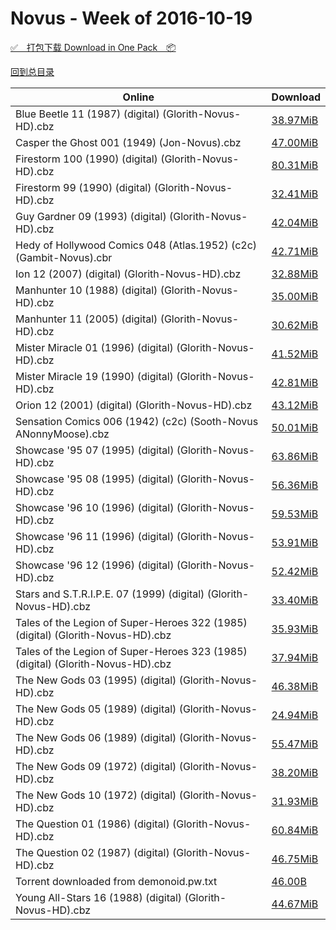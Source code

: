 # Novus - Week of 2016-10-19

[✅&emsp;打包下载 Download in One Pack&emsp;📦](https://pan.baidu.com/s/1eSD7mO6)

[回到总目录](https://github.com/alicewish/markdown/blob/master/Catalogs.md)



Online | Download
--- | ---
Blue Beetle 11 (1987) (digital) (Glorith-Novus-HD).cbz | [38.97MiB](https://pan.baidu.com/s/1eSD7mO6#list/path=%2FNovus%20-%20Week%20of%202016%20Q4%2FNovus%20-%20Week%20of%202016-10-19%2F%E3%82%BD%E3%82%B3%E3%82%BF%E3%82%BB%E3%82%A2%E3%82%B9%E3%82%A8%E3%82%AA%E3%82%A4%E3%82%B1%E3%82%AD%E3%82%BD%E3%82%AF%E3%82%B9%E3%82%AB%E3%82%A2%E3%82%B5%E3%82%AB%E3%82%B9%E3%82%AA%E3%82%A8%E3%82%A6%E3%82%AF%E3%82%BF%E3%82%B5%E3%82%A4%E3%82%B1%E3%82%B3%E3%82%BB%E3%82%BF%E3%82%A4%E3%82%B5&parentPath=%2FNovus%20-%20Week%20of%202016%20Q4)
Casper the Ghost 001 (1949) (Jon-Novus).cbz | [47.00MiB](https://pan.baidu.com/s/1eSD7mO6#list/path=%2FNovus%20-%20Week%20of%202016%20Q4%2FNovus%20-%20Week%20of%202016-10-19%2F%E3%82%AD%E3%82%AD%E3%82%B1%E3%82%BB%E3%82%AD%E3%82%B3%E3%82%BB%E3%82%A2%E3%82%BF%E3%82%A8%E3%82%B3%E3%82%AB%E3%82%A8%E3%82%A4%E3%82%AD%E3%82%AA%E3%82%A2%E3%82%BF%E3%82%A2%E3%82%AB%E3%82%AA%E3%82%A2%E3%82%AA%E3%82%B9%E3%82%A6%E3%82%B1%E3%82%A8%E3%82%B7%E3%82%BD%E3%82%BB%E3%82%B1%E3%82%AF&parentPath=%2FNovus%20-%20Week%20of%202016%20Q4)
Firestorm 100 (1990) (digital) (Glorith-Novus-HD).cbz | [80.31MiB](https://pan.baidu.com/s/1eSD7mO6#list/path=%2FNovus%20-%20Week%20of%202016%20Q4%2FNovus%20-%20Week%20of%202016-10-19%2F%E3%82%AA%E3%82%AB%E3%82%B3%E3%82%AA%E3%82%B7%E3%82%A6%E3%82%B9%E3%82%A4%E3%82%B1%E3%82%AB%E3%82%AA%E3%82%B3%E3%82%A2%E3%82%A8%E3%82%B9%E3%82%BF%E3%82%AF%E3%82%A2%E3%82%A2%E3%82%B7%E3%82%B9%E3%82%B7%E3%82%B1%E3%82%B5%E3%82%AF%E3%82%AA%E3%82%AD%E3%82%A8%E3%82%B3%E3%82%B1%E3%82%BB%E3%82%A4&parentPath=%2FNovus%20-%20Week%20of%202016%20Q4)
Firestorm 99 (1990) (digital) (Glorith-Novus-HD).cbz | [32.41MiB](https://pan.baidu.com/s/1eSD7mO6#list/path=%2FNovus%20-%20Week%20of%202016%20Q4%2FNovus%20-%20Week%20of%202016-10-19%2F%E3%82%B7%E3%82%BB%E3%82%AF%E3%82%B7%E3%82%A8%E3%82%B7%E3%82%B9%E3%82%B3%E3%82%BD%E3%82%B5%E3%82%AF%E3%82%A4%E3%82%A8%E3%82%A4%E3%82%BF%E3%82%A6%E3%82%A4%E3%82%AD%E3%82%BD%E3%82%B9%E3%82%A4%E3%82%A4%E3%82%A8%E3%82%A2%E3%82%AA%E3%82%B7%E3%82%AD%E3%82%BF%E3%82%B9%E3%82%A6%E3%82%BF%E3%82%A6&parentPath=%2FNovus%20-%20Week%20of%202016%20Q4)
Guy Gardner 09 (1993) (digital) (Glorith-Novus-HD).cbz | [42.04MiB](https://pan.baidu.com/s/1eSD7mO6#list/path=%2FNovus%20-%20Week%20of%202016%20Q4%2FNovus%20-%20Week%20of%202016-10-19%2F%E3%82%A2%E3%82%A8%E3%82%B1%E3%82%AD%E3%82%B1%E3%82%BB%E3%82%BD%E3%82%B5%E3%82%B7%E3%82%BD%E3%82%B3%E3%82%AA%E3%82%A8%E3%82%AD%E3%82%AF%E3%82%AF%E3%82%BB%E3%82%A4%E3%82%B1%E3%82%BD%E3%82%A4%E3%82%BF%E3%82%B7%E3%82%B5%E3%82%B3%E3%82%BF%E3%82%B1%E3%82%A4%E3%82%B5%E3%82%B7%E3%82%AB%E3%82%A4&parentPath=%2FNovus%20-%20Week%20of%202016%20Q4)
Hedy of Hollywood Comics 048 (Atlas.1952) (c2c) (Gambit-Novus).cbr | [42.71MiB](https://pan.baidu.com/s/1eSD7mO6#list/path=%2FNovus%20-%20Week%20of%202016%20Q4%2FNovus%20-%20Week%20of%202016-10-19%2F%E3%82%BF%E3%82%A2%E3%82%A4%E3%82%B7%E3%82%AB%E3%82%BB%E3%82%AF%E3%82%BF%E3%82%AA%E3%82%BD%E3%82%BB%E3%82%AF%E3%82%A4%E3%82%AD%E3%82%B5%E3%82%A2%E3%82%AD%E3%82%B3%E3%82%B5%E3%82%BF%E3%82%B1%E3%82%AA%E3%82%BD%E3%82%A8%E3%82%BD%E3%82%A8%E3%82%B3%E3%82%A4%E3%82%A4%E3%82%BB%E3%82%B7%E3%82%AF&parentPath=%2FNovus%20-%20Week%20of%202016%20Q4)
Ion 12 (2007) (digital) (Glorith-Novus-HD).cbz | [32.88MiB](https://pan.baidu.com/s/1eSD7mO6#list/path=%2FNovus%20-%20Week%20of%202016%20Q4%2FNovus%20-%20Week%20of%202016-10-19%2F%E3%82%AA%E3%82%AA%E3%82%A8%E3%82%BF%E3%82%B9%E3%82%BF%E3%82%AF%E3%82%B7%E3%82%B5%E3%82%B3%E3%82%AF%E3%82%B5%E3%82%BB%E3%82%AD%E3%82%BD%E3%82%BD%E3%82%AD%E3%82%BD%E3%82%A2%E3%82%BF%E3%82%AD%E3%82%B9%E3%82%A2%E3%82%AA%E3%82%BF%E3%82%A4%E3%82%A8%E3%82%B5%E3%82%B3%E3%82%AF%E3%82%B3%E3%82%B9&parentPath=%2FNovus%20-%20Week%20of%202016%20Q4)
Manhunter 10 (1988) (digital) (Glorith-Novus-HD).cbz | [35.00MiB](https://pan.baidu.com/s/1eSD7mO6#list/path=%2FNovus%20-%20Week%20of%202016%20Q4%2FNovus%20-%20Week%20of%202016-10-19%2F%E3%82%AA%E3%82%BF%E3%82%B1%E3%82%B1%E3%82%BB%E3%82%B1%E3%82%AF%E3%82%BF%E3%82%B9%E3%82%A4%E3%82%B7%E3%82%B9%E3%82%B9%E3%82%BD%E3%82%A6%E3%82%B5%E3%82%AF%E3%82%AD%E3%82%B9%E3%82%AD%E3%82%BB%E3%82%BD%E3%82%BD%E3%82%BF%E3%82%A6%E3%82%B7%E3%82%A4%E3%82%A4%E3%82%B3%E3%82%BF%E3%82%AB%E3%82%B5&parentPath=%2FNovus%20-%20Week%20of%202016%20Q4)
Manhunter 11 (2005) (digital) (Glorith-Novus-HD).cbz | [30.62MiB](https://pan.baidu.com/s/1eSD7mO6#list/path=%2FNovus%20-%20Week%20of%202016%20Q4%2FNovus%20-%20Week%20of%202016-10-19%2F%E3%82%B7%E3%82%AA%E3%82%A8%E3%82%BF%E3%82%AF%E3%82%B9%E3%82%AF%E3%82%AA%E3%82%AB%E3%82%A8%E3%82%A4%E3%82%AB%E3%82%B9%E3%82%A2%E3%82%A2%E3%82%A2%E3%82%AF%E3%82%A8%E3%82%A2%E3%82%BB%E3%82%BB%E3%82%B3%E3%82%B3%E3%82%B9%E3%82%AF%E3%82%A6%E3%82%AB%E3%82%BF%E3%82%B9%E3%82%AA%E3%82%A8%E3%82%A8&parentPath=%2FNovus%20-%20Week%20of%202016%20Q4)
Mister Miracle 01 (1996) (digital) (Glorith-Novus-HD).cbz | [41.52MiB](https://pan.baidu.com/s/1eSD7mO6#list/path=%2FNovus%20-%20Week%20of%202016%20Q4%2FNovus%20-%20Week%20of%202016-10-19%2F%E3%82%BB%E3%82%AD%E3%82%B3%E3%82%AA%E3%82%B3%E3%82%BD%E3%82%AA%E3%82%A6%E3%82%A8%E3%82%BB%E3%82%AA%E3%82%AA%E3%82%A4%E3%82%A6%E3%82%BB%E3%82%A4%E3%82%A4%E3%82%AD%E3%82%AD%E3%82%A6%E3%82%AB%E3%82%A4%E3%82%A6%E3%82%B9%E3%82%BF%E3%82%BB%E3%82%BD%E3%82%A6%E3%82%A8%E3%82%BF%E3%82%A2%E3%82%BD&parentPath=%2FNovus%20-%20Week%20of%202016%20Q4)
Mister Miracle 19 (1990) (digital) (Glorith-Novus-HD).cbz | [42.81MiB](https://pan.baidu.com/s/1eSD7mO6#list/path=%2FNovus%20-%20Week%20of%202016%20Q4%2FNovus%20-%20Week%20of%202016-10-19%2F%E3%82%AD%E3%82%B1%E3%82%AD%E3%82%A4%E3%82%A8%E3%82%B9%E3%82%AB%E3%82%B1%E3%82%A6%E3%82%A4%E3%82%BF%E3%82%BD%E3%82%B3%E3%82%AF%E3%82%A8%E3%82%B3%E3%82%AF%E3%82%AF%E3%82%A2%E3%82%B9%E3%82%BF%E3%82%A6%E3%82%AD%E3%82%BF%E3%82%B7%E3%82%A4%E3%82%B1%E3%82%A4%E3%82%A4%E3%82%B7%E3%82%AD%E3%82%BD&parentPath=%2FNovus%20-%20Week%20of%202016%20Q4)
Orion 12 (2001) (digital) (Glorith-Novus-HD).cbz | [43.12MiB](https://pan.baidu.com/s/1eSD7mO6#list/path=%2FNovus%20-%20Week%20of%202016%20Q4%2FNovus%20-%20Week%20of%202016-10-19%2F%E3%82%AB%E3%82%B5%E3%82%AB%E3%82%BB%E3%82%B5%E3%82%A6%E3%82%BF%E3%82%BB%E3%82%A4%E3%82%A6%E3%82%B7%E3%82%B5%E3%82%BB%E3%82%B3%E3%82%AA%E3%82%A2%E3%82%B3%E3%82%B7%E3%82%BF%E3%82%B1%E3%82%B1%E3%82%BF%E3%82%A6%E3%82%AA%E3%82%AF%E3%82%A8%E3%82%B7%E3%82%A6%E3%82%AD%E3%82%A2%E3%82%B5%E3%82%B9&parentPath=%2FNovus%20-%20Week%20of%202016%20Q4)
Sensation Comics 006 (1942) (c2c) (Sooth-Novus ANonnyMoose).cbz | [50.01MiB](https://pan.baidu.com/s/1eSD7mO6#list/path=%2FNovus%20-%20Week%20of%202016%20Q4%2FNovus%20-%20Week%20of%202016-10-19%2F%E3%82%A8%E3%82%BD%E3%82%BB%E3%82%B7%E3%82%AA%E3%82%A8%E3%82%A6%E3%82%AD%E3%82%B9%E3%82%BF%E3%82%B5%E3%82%B3%E3%82%AD%E3%82%A6%E3%82%B7%E3%82%A4%E3%82%A8%E3%82%AA%E3%82%AA%E3%82%B9%E3%82%B5%E3%82%A2%E3%82%BF%E3%82%AA%E3%82%B7%E3%82%A6%E3%82%A8%E3%82%AA%E3%82%A2%E3%82%AA%E3%82%AB%E3%82%B7&parentPath=%2FNovus%20-%20Week%20of%202016%20Q4)
Showcase '95 07 (1995) (digital) (Glorith-Novus-HD).cbz | [63.86MiB](https://pan.baidu.com/s/1eSD7mO6#list/path=%2FNovus%20-%20Week%20of%202016%20Q4%2FNovus%20-%20Week%20of%202016-10-19%2F%E3%82%AB%E3%82%A8%E3%82%A4%E3%82%BB%E3%82%AF%E3%82%A2%E3%82%B9%E3%82%A2%E3%82%B5%E3%82%AA%E3%82%BF%E3%82%BD%E3%82%B9%E3%82%B5%E3%82%B1%E3%82%A6%E3%82%B7%E3%82%AF%E3%82%AA%E3%82%A2%E3%82%B5%E3%82%AB%E3%82%A6%E3%82%AB%E3%82%BF%E3%82%AD%E3%82%BF%E3%82%A6%E3%82%B3%E3%82%A6%E3%82%AD%E3%82%BF&parentPath=%2FNovus%20-%20Week%20of%202016%20Q4)
Showcase '95 08 (1995) (digital) (Glorith-Novus-HD).cbz | [56.36MiB](https://pan.baidu.com/s/1eSD7mO6#list/path=%2FNovus%20-%20Week%20of%202016%20Q4%2FNovus%20-%20Week%20of%202016-10-19%2F%E3%82%B7%E3%82%AD%E3%82%AD%E3%82%AF%E3%82%AF%E3%82%AD%E3%82%B3%E3%82%AF%E3%82%A8%E3%82%A6%E3%82%A2%E3%82%AD%E3%82%A6%E3%82%A6%E3%82%A2%E3%82%BF%E3%82%BF%E3%82%A6%E3%82%AA%E3%82%AB%E3%82%B3%E3%82%A6%E3%82%B9%E3%82%A2%E3%82%A4%E3%82%AB%E3%82%A4%E3%82%B5%E3%82%BB%E3%82%A4%E3%82%AF%E3%82%A4&parentPath=%2FNovus%20-%20Week%20of%202016%20Q4)
Showcase '96 10 (1996) (digital) (Glorith-Novus-HD).cbz | [59.53MiB](https://pan.baidu.com/s/1eSD7mO6#list/path=%2FNovus%20-%20Week%20of%202016%20Q4%2FNovus%20-%20Week%20of%202016-10-19%2F%E3%82%A6%E3%82%B1%E3%82%A2%E3%82%AD%E3%82%A4%E3%82%A8%E3%82%AD%E3%82%A4%E3%82%BB%E3%82%BD%E3%82%B7%E3%82%B1%E3%82%BB%E3%82%BF%E3%82%AB%E3%82%A2%E3%82%B5%E3%82%A6%E3%82%B9%E3%82%A2%E3%82%B1%E3%82%AB%E3%82%A8%E3%82%A4%E3%82%A4%E3%82%A2%E3%82%B7%E3%82%A2%E3%82%B1%E3%82%B9%E3%82%B9%E3%82%A8&parentPath=%2FNovus%20-%20Week%20of%202016%20Q4)
Showcase '96 11 (1996) (digital) (Glorith-Novus-HD).cbz | [53.91MiB](https://pan.baidu.com/s/1eSD7mO6#list/path=%2FNovus%20-%20Week%20of%202016%20Q4%2FNovus%20-%20Week%20of%202016-10-19%2F%E3%82%BF%E3%82%B9%E3%82%A8%E3%82%B9%E3%82%B7%E3%82%AF%E3%82%AD%E3%82%BF%E3%82%A2%E3%82%A4%E3%82%A2%E3%82%BB%E3%82%BF%E3%82%B7%E3%82%A8%E3%82%B9%E3%82%A4%E3%82%A2%E3%82%A6%E3%82%A6%E3%82%A4%E3%82%B1%E3%82%AB%E3%82%BB%E3%82%A2%E3%82%A4%E3%82%B1%E3%82%BB%E3%82%A8%E3%82%A6%E3%82%B1%E3%82%BF&parentPath=%2FNovus%20-%20Week%20of%202016%20Q4)
Showcase '96 12 (1996) (digital) (Glorith-Novus-HD).cbz | [52.42MiB](https://pan.baidu.com/s/1eSD7mO6#list/path=%2FNovus%20-%20Week%20of%202016%20Q4%2FNovus%20-%20Week%20of%202016-10-19%2F%E3%82%AB%E3%82%BF%E3%82%A4%E3%82%BB%E3%82%B1%E3%82%A2%E3%82%B7%E3%82%B7%E3%82%BF%E3%82%B5%E3%82%AB%E3%82%AF%E3%82%B3%E3%82%A8%E3%82%BB%E3%82%AF%E3%82%AD%E3%82%AD%E3%82%B1%E3%82%AD%E3%82%B9%E3%82%AF%E3%82%B9%E3%82%AA%E3%82%BF%E3%82%A8%E3%82%A2%E3%82%AB%E3%82%AA%E3%82%A2%E3%82%A6%E3%82%B7&parentPath=%2FNovus%20-%20Week%20of%202016%20Q4)
Stars and S.T.R.I.P.E. 07 (1999) (digital) (Glorith-Novus-HD).cbz | [33.40MiB](https://pan.baidu.com/s/1eSD7mO6#list/path=%2FNovus%20-%20Week%20of%202016%20Q4%2FNovus%20-%20Week%20of%202016-10-19%2F%E3%82%BD%E3%82%B9%E3%82%A6%E3%82%B9%E3%82%B1%E3%82%AA%E3%82%A4%E3%82%AF%E3%82%B5%E3%82%BB%E3%82%A4%E3%82%AD%E3%82%B7%E3%82%B5%E3%82%BB%E3%82%BD%E3%82%BF%E3%82%AD%E3%82%A2%E3%82%BD%E3%82%AB%E3%82%A8%E3%82%BB%E3%82%A2%E3%82%AD%E3%82%A4%E3%82%BF%E3%82%AA%E3%82%AF%E3%82%A8%E3%82%A8%E3%82%B1&parentPath=%2FNovus%20-%20Week%20of%202016%20Q4)
Tales of the Legion of Super-Heroes 322 (1985) (digital) (Glorith-Novus-HD).cbz | [35.93MiB](https://pan.baidu.com/s/1eSD7mO6#list/path=%2FNovus%20-%20Week%20of%202016%20Q4%2FNovus%20-%20Week%20of%202016-10-19%2F%E3%82%B7%E3%82%BF%E3%82%BB%E3%82%B1%E3%82%B7%E3%82%A4%E3%82%B1%E3%82%BB%E3%82%BF%E3%82%B5%E3%82%BB%E3%82%A8%E3%82%B5%E3%82%AF%E3%82%BB%E3%82%A2%E3%82%B5%E3%82%BB%E3%82%BB%E3%82%BD%E3%82%AD%E3%82%B5%E3%82%AD%E3%82%AB%E3%82%AB%E3%82%A6%E3%82%BB%E3%82%B9%E3%82%A6%E3%82%B7%E3%82%BF%E3%82%A8&parentPath=%2FNovus%20-%20Week%20of%202016%20Q4)
Tales of the Legion of Super-Heroes 323 (1985) (digital) (Glorith-Novus-HD).cbz | [37.94MiB](https://pan.baidu.com/s/1eSD7mO6#list/path=%2FNovus%20-%20Week%20of%202016%20Q4%2FNovus%20-%20Week%20of%202016-10-19%2F%E3%82%BB%E3%82%A2%E3%82%BF%E3%82%A2%E3%82%AF%E3%82%AF%E3%82%B1%E3%82%A2%E3%82%AF%E3%82%BD%E3%82%AA%E3%82%B3%E3%82%A6%E3%82%A2%E3%82%B9%E3%82%A8%E3%82%AD%E3%82%B9%E3%82%AA%E3%82%AF%E3%82%AF%E3%82%A2%E3%82%AA%E3%82%AA%E3%82%BD%E3%82%B3%E3%82%B3%E3%82%B3%E3%82%AA%E3%82%A6%E3%82%AA%E3%82%B1&parentPath=%2FNovus%20-%20Week%20of%202016%20Q4)
The New Gods 03 (1995) (digital) (Glorith-Novus-HD).cbz | [46.38MiB](https://pan.baidu.com/s/1eSD7mO6#list/path=%2FNovus%20-%20Week%20of%202016%20Q4%2FNovus%20-%20Week%20of%202016-10-19%2F%E3%82%BB%E3%82%BD%E3%82%AD%E3%82%BD%E3%82%B3%E3%82%BF%E3%82%A8%E3%82%AD%E3%82%A8%E3%82%BF%E3%82%AB%E3%82%A2%E3%82%B3%E3%82%A8%E3%82%A8%E3%82%AF%E3%82%B9%E3%82%AA%E3%82%B7%E3%82%AA%E3%82%AA%E3%82%B7%E3%82%A8%E3%82%B3%E3%82%B5%E3%82%AD%E3%82%BB%E3%82%BD%E3%82%AB%E3%82%B1%E3%82%A6%E3%82%B7&parentPath=%2FNovus%20-%20Week%20of%202016%20Q4)
The New Gods 05 (1989) (digital) (Glorith-Novus-HD).cbz | [24.94MiB](https://pan.baidu.com/s/1eSD7mO6#list/path=%2FNovus%20-%20Week%20of%202016%20Q4%2FNovus%20-%20Week%20of%202016-10-19%2F%E3%82%BB%E3%82%AD%E3%82%B3%E3%82%AB%E3%82%AD%E3%82%B3%E3%82%A8%E3%82%B7%E3%82%B7%E3%82%B7%E3%82%AB%E3%82%AD%E3%82%BF%E3%82%A8%E3%82%BD%E3%82%BD%E3%82%B7%E3%82%B3%E3%82%B7%E3%82%A4%E3%82%BB%E3%82%B3%E3%82%BD%E3%82%A8%E3%82%B3%E3%82%A2%E3%82%BB%E3%82%B9%E3%82%AB%E3%82%AA%E3%82%BF%E3%82%A4&parentPath=%2FNovus%20-%20Week%20of%202016%20Q4)
The New Gods 06 (1989) (digital) (Glorith-Novus-HD).cbz | [55.47MiB](https://pan.baidu.com/s/1eSD7mO6#list/path=%2FNovus%20-%20Week%20of%202016%20Q4%2FNovus%20-%20Week%20of%202016-10-19%2F%E3%82%A6%E3%82%A8%E3%82%A8%E3%82%BF%E3%82%B3%E3%82%AB%E3%82%BF%E3%82%A4%E3%82%B7%E3%82%A4%E3%82%BF%E3%82%BF%E3%82%A8%E3%82%A8%E3%82%BF%E3%82%AA%E3%82%AA%E3%82%A4%E3%82%B5%E3%82%B5%E3%82%A4%E3%82%A6%E3%82%B1%E3%82%A8%E3%82%A8%E3%82%BD%E3%82%AA%E3%82%BB%E3%82%B9%E3%82%B5%E3%82%B5%E3%82%B5&parentPath=%2FNovus%20-%20Week%20of%202016%20Q4)
The New Gods 09 (1972) (digital) (Glorith-Novus-HD).cbz | [38.20MiB](https://pan.baidu.com/s/1eSD7mO6#list/path=%2FNovus%20-%20Week%20of%202016%20Q4%2FNovus%20-%20Week%20of%202016-10-19%2F%E3%82%A6%E3%82%AF%E3%82%A6%E3%82%B5%E3%82%AA%E3%82%A4%E3%82%B5%E3%82%A4%E3%82%A8%E3%82%B3%E3%82%B5%E3%82%B5%E3%82%B1%E3%82%BB%E3%82%AB%E3%82%AA%E3%82%B5%E3%82%BF%E3%82%BB%E3%82%B5%E3%82%B3%E3%82%B5%E3%82%A8%E3%82%AF%E3%82%A4%E3%82%B3%E3%82%AF%E3%82%AF%E3%82%AD%E3%82%AB%E3%82%A2%E3%82%A4&parentPath=%2FNovus%20-%20Week%20of%202016%20Q4)
The New Gods 10 (1972) (digital) (Glorith-Novus-HD).cbz | [31.93MiB](https://pan.baidu.com/s/1eSD7mO6#list/path=%2FNovus%20-%20Week%20of%202016%20Q4%2FNovus%20-%20Week%20of%202016-10-19%2F%E3%82%AB%E3%82%A6%E3%82%A6%E3%82%B1%E3%82%AF%E3%82%A8%E3%82%B5%E3%82%AF%E3%82%AD%E3%82%A8%E3%82%A6%E3%82%AF%E3%82%BD%E3%82%B1%E3%82%B7%E3%82%AD%E3%82%A6%E3%82%B7%E3%82%AD%E3%82%AF%E3%82%BB%E3%82%A8%E3%82%A2%E3%82%AA%E3%82%B1%E3%82%B3%E3%82%A4%E3%82%B3%E3%82%AD%E3%82%B1%E3%82%AF%E3%82%AA&parentPath=%2FNovus%20-%20Week%20of%202016%20Q4)
The Question 01 (1986) (digital) (Glorith-Novus-HD).cbz | [60.84MiB](https://pan.baidu.com/s/1eSD7mO6#list/path=%2FNovus%20-%20Week%20of%202016%20Q4%2FNovus%20-%20Week%20of%202016-10-19%2F%E3%82%A4%E3%82%BB%E3%82%AF%E3%82%AA%E3%82%B5%E3%82%A2%E3%82%B5%E3%82%BB%E3%82%B5%E3%82%A2%E3%82%BB%E3%82%B9%E3%82%AA%E3%82%AA%E3%82%AB%E3%82%B5%E3%82%A8%E3%82%B9%E3%82%A4%E3%82%BB%E3%82%BB%E3%82%AA%E3%82%A8%E3%82%B7%E3%82%AA%E3%82%A6%E3%82%BB%E3%82%AF%E3%82%B3%E3%82%AF%E3%82%B5%E3%82%AA&parentPath=%2FNovus%20-%20Week%20of%202016%20Q4)
The Question 02 (1987) (digital) (Glorith-Novus-HD).cbz | [46.75MiB](https://pan.baidu.com/s/1eSD7mO6#list/path=%2FNovus%20-%20Week%20of%202016%20Q4%2FNovus%20-%20Week%20of%202016-10-19%2F%E3%82%B1%E3%82%BD%E3%82%B9%E3%82%B7%E3%82%BF%E3%82%B7%E3%82%AF%E3%82%B9%E3%82%B1%E3%82%B5%E3%82%A6%E3%82%AD%E3%82%B7%E3%82%B7%E3%82%B1%E3%82%A4%E3%82%AF%E3%82%AB%E3%82%B1%E3%82%A8%E3%82%B7%E3%82%B1%E3%82%AF%E3%82%AA%E3%82%AF%E3%82%BF%E3%82%AA%E3%82%B3%E3%82%A8%E3%82%A4%E3%82%BB%E3%82%BB&parentPath=%2FNovus%20-%20Week%20of%202016%20Q4)
Torrent downloaded from demonoid.pw.txt | [46.00B](https://pan.baidu.com/s/1eSD7mO6#list/path=%2FNovus%20-%20Week%20of%202016%20Q4%2FNovus%20-%20Week%20of%202016-10-19%2F%E3%82%AF%E3%82%A8%E3%82%A8%E3%82%AF%E3%82%BB%E3%82%BD%E3%82%A4%E3%82%A4%E3%82%B5%E3%82%BD%E3%82%A4%E3%82%B9%E3%82%B9%E3%82%B7%E3%82%BB%E3%82%A6%E3%82%B3%E3%82%B9%E3%82%B1%E3%82%AF%E3%82%BB%E3%82%B3%E3%82%BB%E3%82%B1%E3%82%A4%E3%82%AF%E3%82%B3%E3%82%B5%E3%82%B3%E3%82%AB%E3%82%B9%E3%82%B7&parentPath=%2FNovus%20-%20Week%20of%202016%20Q4)
Young All-Stars 16 (1988) (digital) (Glorith-Novus-HD).cbz | [44.67MiB](https://pan.baidu.com/s/1eSD7mO6#list/path=%2FNovus%20-%20Week%20of%202016%20Q4%2FNovus%20-%20Week%20of%202016-10-19%2F%E3%82%A8%E3%82%B9%E3%82%BD%E3%82%A8%E3%82%B9%E3%82%B9%E3%82%AA%E3%82%AA%E3%82%BB%E3%82%B1%E3%82%BD%E3%82%AF%E3%82%B1%E3%82%BD%E3%82%B9%E3%82%B1%E3%82%BD%E3%82%AD%E3%82%AB%E3%82%B1%E3%82%BD%E3%82%B3%E3%82%AB%E3%82%BF%E3%82%BB%E3%82%AF%E3%82%BF%E3%82%A4%E3%82%B9%E3%82%BF%E3%82%B3%E3%82%B5&parentPath=%2FNovus%20-%20Week%20of%202016%20Q4)
